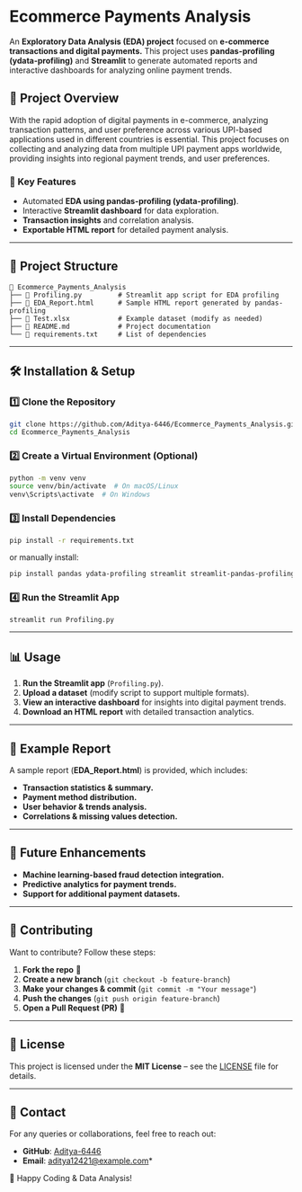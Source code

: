 # **Ecommerce Payments Analysis**  
An **Exploratory Data Analysis (EDA) project** focused on **e-commerce transactions and digital payments.** This project uses **pandas-profiling (ydata-profiling)** and **Streamlit** to generate automated reports and interactive dashboards for analyzing online payment trends.

## **📌 Project Overview**
With the rapid adoption of digital payments in e-commerce, analyzing transaction patterns, and user preference across various UPI-based applications used in different countries is essential. This project focuses on collecting and analyzing data from multiple UPI payment apps worldwide, providing insights into regional payment trends, and user preferences.

### **🔹 Key Features**
- Automated **EDA using pandas-profiling (ydata-profiling)**.
- Interactive **Streamlit dashboard** for data exploration.
- **Transaction insights** and correlation analysis.
- **Exportable HTML report** for detailed payment analysis.

---

## **📁 Project Structure**
```
📂 Ecommerce_Payments_Analysis
├── 📄 Profiling.py         # Streamlit app script for EDA profiling
├── 📄 EDA_Report.html      # Sample HTML report generated by pandas-profiling
├── 📄 Test.xlsx            # Example dataset (modify as needed)
├── 📄 README.md            # Project documentation
└── 📄 requirements.txt     # List of dependencies
```

---

## **🛠 Installation & Setup**
### **1️⃣ Clone the Repository**
```sh
git clone https://github.com/Aditya-6446/Ecommerce_Payments_Analysis.git
cd Ecommerce_Payments_Analysis
```

### **2️⃣ Create a Virtual Environment (Optional)**
```sh
python -m venv venv
source venv/bin/activate  # On macOS/Linux
venv\Scripts\activate  # On Windows
```

### **3️⃣ Install Dependencies**
```sh
pip install -r requirements.txt
```
or manually install:
```sh
pip install pandas ydata-profiling streamlit streamlit-pandas-profiling
```

### **4️⃣ Run the Streamlit App**
```sh
streamlit run Profiling.py
```

---

## **📊 Usage**
1. **Run the Streamlit app** (`Profiling.py`).
2. **Upload a dataset** (modify script to support multiple formats).
3. **View an interactive dashboard** for insights into digital payment trends.
4. **Download an HTML report** with detailed transaction analytics.

---

## **📌 Example Report**
A sample report (**EDA_Report.html**) is provided, which includes:
- **Transaction statistics & summary.**
- **Payment method distribution.**
- **User behavior & trends analysis.**
- **Correlations & missing values detection.**

---

## **🚀 Future Enhancements**
- **Machine learning-based fraud detection integration.**
- **Predictive analytics for payment trends.**
- **Support for additional payment datasets.**

---

## **🤝 Contributing**
Want to contribute? Follow these steps:
1. **Fork the repo** 📌
2. **Create a new branch** (`git checkout -b feature-branch`)
3. **Make your changes & commit** (`git commit -m "Your message"`)
4. **Push the changes** (`git push origin feature-branch`)
5. **Open a Pull Request (PR)** 🚀

---

## **📜 License**
This project is licensed under the **MIT License** – see the [LICENSE](LICENSE) file for details.

---

## **📧 Contact**
For any queries or collaborations, feel free to reach out:
- **GitHub**: [Aditya-6446](https://github.com/Aditya-6446)
- **Email**: aditya12421@example.com*  

🚀 Happy Coding & Data Analysis!  
